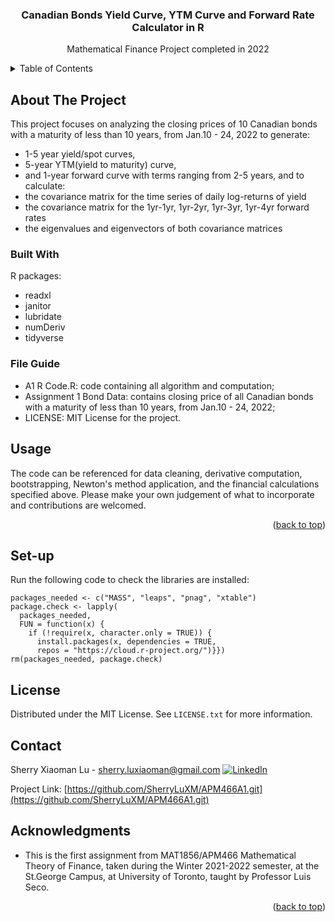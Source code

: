 <div id="top"></div>


<h3 align="center"> Canadian Bonds Yield Curve, YTM Curve and Forward Rate Calculator in R </h3>
  <p align="center">
  Mathematical Finance Project completed in 2022
  </p>
</div>


<!-- TABLE OF CONTENTS -->
<details>
  <summary>Table of Contents</summary>
  <ol>
    <li>
      <a href="#about-the-project">About The Project</a>
      <ul>
        <li><a href="#built-with">Built With</a></li>
      </ul>
    </li>
    <li><a href="#usage">Usage</a></li>
    <li><a href="#Set-up">Set-up</a></li>
    <li><a href="#license">License</a></li>
    <li><a href="#contact">Contact</a></li>
    <li><a href="#acknowledgments">Acknowledgments</a></li>
  </ol>
</details>


## About The Project

This project focuses on analyzing the closing prices of 10 Canadian bonds with a maturity of less than 10 years, from Jan.10 - 24, 2022 to generate:
* 1-5 year yield/spot curves,
* 5-year YTM(yield to maturity) curve,
* and 1-year forward curve with terms ranging from 2-5 years,
and to calculate:
* the covariance matrix for the time series of daily log-returns of yield
* the covariance matrix for the 1yr-1yr, 1yr-2yr, 1yr-3yr, 1yr-4yr forward rates
* the eigenvalues and eigenvectors of both covariance matrices

### Built With
R packages:
* readxl
* janitor
* lubridate
* numDeriv
* tidyverse

### File Guide
* A1 R Code.R: code containing all algorithm and computation;
* Assignment 1 Bond Data: contains closing price of all Canadian bonds with a maturity of less than 10 years, from Jan.10 - 24, 2022;
* LICENSE: MIT License for the project.

## Usage

The code can be referenced for data cleaning, derivative computation, bootstrapping, Newton's method application, and the financial calculations specified above. 
Please make your own judgement of what to incorporate and contributions are welcomed.

<p align="right">(<a href="#top">back to top</a>)</p>

## Set-up
Run the following code to check the libraries are installed: 

```
packages_needed <- c("MASS", "leaps", "pnag", "xtable")
package.check <- lapply(
  packages_needed,
  FUN = function(x) {
    if (!require(x, character.only = TRUE)) {
      install.packages(x, dependencies = TRUE, 
      repos = "https://cloud.r-project.org/")}})
rm(packages_needed, package.check)
```

## License

Distributed under the MIT License. See `LICENSE.txt` for more information.

## Contact

Sherry Xiaoman Lu - sherry.luxiaoman@gmail.com
[![LinkedIn][linkedin-shield]][linkedin-url]

Project Link: [https://github.com/SherryLuXM/APM466A1.git](https://github.com/SherryLuXM/APM466A1.git)

## Acknowledgments

* This is the first assignment from MAT1856/APM466 Mathematical Theory of Finance, taken during the Winter 2021-2022 semester, at the St.George Campus, at University of Toronto, taught by Professor Luis
Seco.

<p align="right">(<a href="#top">back to top</a>)</p>


[linkedin-shield]: https://img.shields.io/badge/-LinkedIn-black.svg?style=for-the-badge&logo=linkedin&colorB=555
[linkedin-url]: https://www.linkedin.com/in/sherry-l-633854132/
